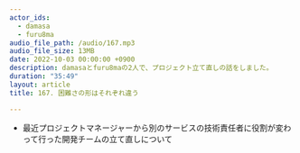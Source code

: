 ```yaml
---
actor_ids:
  - damasa
  - furu8ma
audio_file_path: /audio/167.mp3
audio_file_size: 13MB
date: 2022-10-03 00:00:00 +0900
description: damasaとfuru8maの2人で、プロジェクト立て直しの話をしました。
duration: "35:49"
layout: article
title: 167. 困難さの形はそれぞれ違う

---
```

- 最近プロジェクトマネージャーから別のサービスの技術責任者に役割が変わって行った開発チームの立て直しについて
